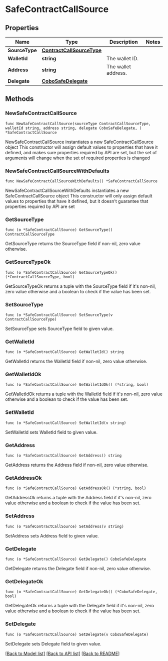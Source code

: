 # SafeContractCallSource

## Properties

Name | Type | Description | Notes
------------ | ------------- | ------------- | -------------
**SourceType** | [**ContractCallSourceType**](ContractCallSourceType.md) |  | 
**WalletId** | **string** | The wallet ID. | 
**Address** | **string** | The wallet address. | 
**Delegate** | [**CoboSafeDelegate**](CoboSafeDelegate.md) |  | 

## Methods

### NewSafeContractCallSource

`func NewSafeContractCallSource(sourceType ContractCallSourceType, walletId string, address string, delegate CoboSafeDelegate, ) *SafeContractCallSource`

NewSafeContractCallSource instantiates a new SafeContractCallSource object
This constructor will assign default values to properties that have it defined,
and makes sure properties required by API are set, but the set of arguments
will change when the set of required properties is changed

### NewSafeContractCallSourceWithDefaults

`func NewSafeContractCallSourceWithDefaults() *SafeContractCallSource`

NewSafeContractCallSourceWithDefaults instantiates a new SafeContractCallSource object
This constructor will only assign default values to properties that have it defined,
but it doesn't guarantee that properties required by API are set

### GetSourceType

`func (o *SafeContractCallSource) GetSourceType() ContractCallSourceType`

GetSourceType returns the SourceType field if non-nil, zero value otherwise.

### GetSourceTypeOk

`func (o *SafeContractCallSource) GetSourceTypeOk() (*ContractCallSourceType, bool)`

GetSourceTypeOk returns a tuple with the SourceType field if it's non-nil, zero value otherwise
and a boolean to check if the value has been set.

### SetSourceType

`func (o *SafeContractCallSource) SetSourceType(v ContractCallSourceType)`

SetSourceType sets SourceType field to given value.


### GetWalletId

`func (o *SafeContractCallSource) GetWalletId() string`

GetWalletId returns the WalletId field if non-nil, zero value otherwise.

### GetWalletIdOk

`func (o *SafeContractCallSource) GetWalletIdOk() (*string, bool)`

GetWalletIdOk returns a tuple with the WalletId field if it's non-nil, zero value otherwise
and a boolean to check if the value has been set.

### SetWalletId

`func (o *SafeContractCallSource) SetWalletId(v string)`

SetWalletId sets WalletId field to given value.


### GetAddress

`func (o *SafeContractCallSource) GetAddress() string`

GetAddress returns the Address field if non-nil, zero value otherwise.

### GetAddressOk

`func (o *SafeContractCallSource) GetAddressOk() (*string, bool)`

GetAddressOk returns a tuple with the Address field if it's non-nil, zero value otherwise
and a boolean to check if the value has been set.

### SetAddress

`func (o *SafeContractCallSource) SetAddress(v string)`

SetAddress sets Address field to given value.


### GetDelegate

`func (o *SafeContractCallSource) GetDelegate() CoboSafeDelegate`

GetDelegate returns the Delegate field if non-nil, zero value otherwise.

### GetDelegateOk

`func (o *SafeContractCallSource) GetDelegateOk() (*CoboSafeDelegate, bool)`

GetDelegateOk returns a tuple with the Delegate field if it's non-nil, zero value otherwise
and a boolean to check if the value has been set.

### SetDelegate

`func (o *SafeContractCallSource) SetDelegate(v CoboSafeDelegate)`

SetDelegate sets Delegate field to given value.



[[Back to Model list]](../README.md#documentation-for-models) [[Back to API list]](../README.md#documentation-for-api-endpoints) [[Back to README]](../README.md)


